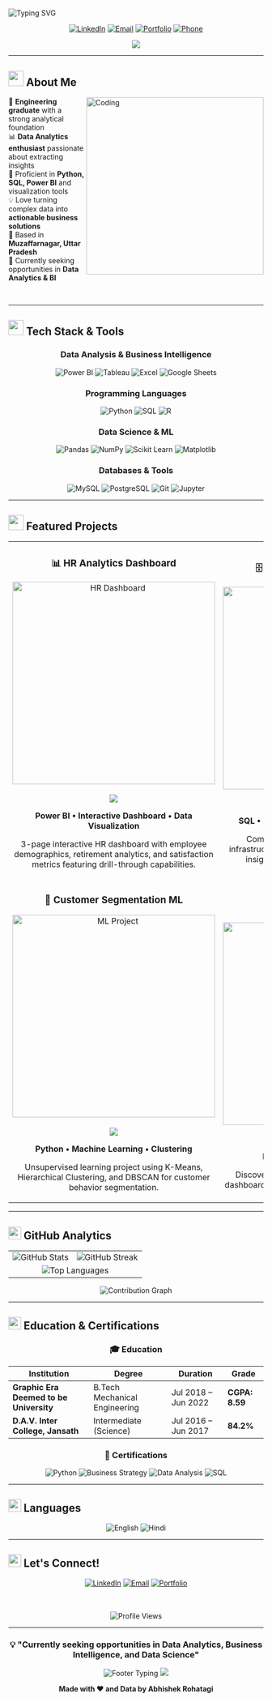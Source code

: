 # <div align="center">
  <img src="https://readme-typing-svg.herokuapp.com?font=Fira+Code&size=35&duration=3000&pause=1000&color=00D9FF&center=true&vCenter=true&width=800&lines=Hi%2C+I'm+Abhishek+Rohatagi+%F0%9F%91%8B;Data+Analytics+Enthusiast+%F0%9F%93%8A;Turning+Data+into+Insights+%F0%9F%92%A1" alt="Typing SVG" />
</div>


<div align="center">
  
[![LinkedIn](https://img.shields.io/badge/LinkedIn-0077B5?style=for-the-badge&logo=linkedin&logoColor=white)](https://www.linkedin.com/in/abhishek-rohatagi-bb17801ab/)
[![Email](https://img.shields.io/badge/Gmail-D14836?style=for-the-badge&logo=gmail&logoColor=white)](mailto:abhishek251314@gmail.com)
[![Portfolio](https://img.shields.io/badge/Portfolio-FF5722?style=for-the-badge&logo=google-chrome&logoColor=white)](https://abhishek-rohtagi.my.canva.site/abhishek-rohatagi-portfolio-website)
[![Phone](https://img.shields.io/badge/Phone-25D366?style=for-the-badge&logo=whatsapp&logoColor=white)](tel:+919027213870)

</div>

<div align="center">
  <img src="https://capsule-render.vercel.app/api?type=waving&color=gradient&height=100&section=header&animation=fadeIn" />
</div>

---

## <img src="https://media.giphy.com/media/WUlplcMpOCEmTGBtBW/giphy.gif" width="30"> **About Me**

<img align="right" alt="Coding" width="350" src="https://media.giphy.com/media/SWoSkN6DxTszqIKEqv/giphy.gif">

🎯 **Engineering graduate** with a strong analytical foundation  
📊 **Data Analytics enthusiast** passionate about extracting insights  
🚀 Proficient in **Python, SQL, Power BI** and visualization tools  
💡 Love turning complex data into **actionable business solutions**  
📍 Based in **Muzaffarnagar, Uttar Pradesh**  
🎯 Currently seeking opportunities in **Data Analytics & BI**  

<br clear="both"/>

---

## <img src="https://media.giphy.com/media/iY8CRBdQXODJSCERIr/giphy.gif" width="30"> **Tech Stack & Tools**

<div align="center">

### **Data Analysis & Business Intelligence**
![Power BI](https://img.shields.io/badge/Power%20BI-F2C811?style=for-the-badge&logo=powerbi&logoColor=black)
![Tableau](https://img.shields.io/badge/Tableau-E97627?style=for-the-badge&logo=tableau&logoColor=white)
![Excel](https://img.shields.io/badge/Microsoft_Excel-217346?style=for-the-badge&logo=microsoft-excel&logoColor=white)
![Google Sheets](https://img.shields.io/badge/Google%20Sheets-34A853?style=for-the-badge&logo=google-sheets&logoColor=white)

### **Programming Languages**
![Python](https://img.shields.io/badge/Python-3776AB?style=for-the-badge&logo=python&logoColor=white)
![SQL](https://img.shields.io/badge/SQL-4479A1?style=for-the-badge&logo=postgresql&logoColor=white)
![R](https://img.shields.io/badge/R-276DC3?style=for-the-badge&logo=r&logoColor=white)

### **Data Science & ML**
![Pandas](https://img.shields.io/badge/Pandas-150458?style=for-the-badge&logo=pandas&logoColor=white)
![NumPy](https://img.shields.io/badge/NumPy-013243?style=for-the-badge&logo=numpy&logoColor=white)
![Scikit Learn](https://img.shields.io/badge/scikit_learn-F7931E?style=for-the-badge&logo=scikit-learn&logoColor=white)
![Matplotlib](https://img.shields.io/badge/Matplotlib-11557c?style=for-the-badge&logo=matplotlib&logoColor=white)

### **Databases & Tools**
![MySQL](https://img.shields.io/badge/MySQL-4479A1?style=for-the-badge&logo=mysql&logoColor=white)
![PostgreSQL](https://img.shields.io/badge/PostgreSQL-336791?style=for-the-badge&logo=postgresql&logoColor=white)
![Git](https://img.shields.io/badge/Git-F05032?style=for-the-badge&logo=git&logoColor=white)
![Jupyter](https://img.shields.io/badge/Jupyter-F37626?style=for-the-badge&logo=jupyter&logoColor=white)

</div>

---

## <img src="https://media.giphy.com/media/LnQjpWaON8nhr21vNW/giphy.gif" width="30"> **Featured Projects**

<div align="center">
  <table>
    <tr>
      <td width="50%">
        <h3 align="center">📊 HR Analytics Dashboard</h3>
        <div align="center">  
          <a href="https://link-to-project.com" target="_blank">
            <img src="https://media.giphy.com/media/3oKIPnAiaMCws8nOsE/giphy.gif" width="400" alt="HR Dashboard"/>
          </a>
          <br><br>
          <a href="https://link-to-project.com" target="_blank">
            <img src="https://img.shields.io/badge/View%20Project-FF6B6B?style=for-the-badge&logo=github&logoColor=white"/>
          </a>
          <p><strong>Power BI • Interactive Dashboard • Data Visualization</strong></p>
          <p>3-page interactive HR dashboard with employee demographics, retirement analytics, and satisfaction metrics featuring drill-through capabilities.</p>
        </div>
      </td>
      <td width="50%">
        <h3 align="center">🗄️ SQL Infrastructure Analysis</h3>
        <div align="center">
          <a href="https://link-to-project.com" target="_blank">
            <img src="https://media.giphy.com/media/13HgwGsXF0aiGY/giphy.gif" width="400" alt="SQL Project"/>
          </a>
          <br><br>
          <a href="https://link-to-project.com" target="_blank">
            <img src="https://img.shields.io/badge/View%20Project-4ECDC4?style=for-the-badge&logo=github&logoColor=white"/>
          </a>
          <p><strong>SQL • Data Analysis • Executive Dashboard</strong></p>
          <p>Complex SQL analytics project analyzing infrastructure data, uncovering delays and vendor insights using advanced SQL techniques.</p>
        </div>
      </td>
    </tr>
    <tr>
      <td width="50%">
        <h3 align="center">🧠 Customer Segmentation ML</h3>
        <div align="center">
          <a href="https://link-to-project.com" target="_blank">
            <img src="https://media.giphy.com/media/LaVp0AyqR5bGsC5Cbm/giphy.gif" width="400" alt="ML Project"/>
          </a>
          <br><br>
          <a href="https://link-to-project.com" target="_blank">
            <img src="https://img.shields.io/badge/View%20Project-45B7D1?style=for-the-badge&logo=github&logoColor=white"/>
          </a>
          <p><strong>Python • Machine Learning • Clustering</strong></p>
          <p>Unsupervised learning project using K-Means, Hierarchical Clustering, and DBSCAN for customer behavior segmentation.</p>
        </div>
      </td>
      <td width="50%">
        <h3 align="center">📈 More Projects</h3>
        <div align="center">
          <a href="https://github.com/abhishekrohatagi?tab=repositories" target="_blank">
            <img src="https://media.giphy.com/media/du3J3cXyzhj75IOgvA/giphy.gif" width="400" alt="More Projects"/>
          </a>
          <br><br>
          <a href="https://github.com/abhishekrohatagi?tab=repositories" target="_blank">
            <img src="https://img.shields.io/badge/View%20All-96CEB4?style=for-the-badge&logo=github&logoColor=white"/>
          </a>
          <p><strong>Explore my GitHub repositories</strong></p>
          <p>Discover more data science projects, analytics dashboards, and machine learning implementations.</p>
        </div>
      </td>
    </tr>
  </table>
</div>

---

## <img src="https://media.giphy.com/media/QssGEmpkyEOhBCb7e1/giphy.gif" width="25"> **GitHub Analytics**

<div align="center">
  <table>
    <tr>
      <td>
        <img src="https://github-readme-stats.vercel.app/api?username=abhishekrohatagi&show_icons=true&theme=tokyonight&hide_border=true&count_private=true" alt="GitHub Stats" />
      </td>
      <td>
        <img src="https://github-readme-streak-stats.herokuapp.com/?user=abhishekrohatagi&theme=tokyonight&hide_border=true" alt="GitHub Streak" />
      </td>
    </tr>
    <tr>
      <td colspan="2" align="center">
        <img src="https://github-readme-stats.vercel.app/api/top-langs/?username=abhishekrohatagi&layout=compact&theme=tokyonight&hide_border=true" alt="Top Languages" />
      </td>
    </tr>
  </table>
</div>

<div align="center">
  <img src="https://github-readme-activity-graph.vercel.app/graph?username=abhishekrohatagi&bg_color=1a1b27&color=628fdb&line=628fdb&point=ffffff&area=true&hide_border=true" alt="Contribution Graph" />
</div>

---

## <img src="https://media.giphy.com/media/LnQjpWaON8nhr21vNW/giphy.gif" width="25"> **Education & Certifications**

<div align="center">
  
### 🎓 **Education**
| Institution | Degree | Duration | Grade |
|-------------|---------|----------|--------|
| **Graphic Era Deemed to be University** | B.Tech Mechanical Engineering | Jul 2018 – Jun 2022 | **CGPA: 8.59** |
| **D.A.V. Inter College, Jansath** | Intermediate (Science) | Jul 2016 – Jun 2017 | **84.2%** |

### 📜 **Certifications**
![Python](https://img.shields.io/badge/Python%20for%20ML%20%26%20Data%20Science-Certified-success?style=for-the-badge&logo=python)
![Business Strategy](https://img.shields.io/badge/Business%20Strategy%20Specialization-Certified-success?style=for-the-badge&logo=coursera)
![Data Analysis](https://img.shields.io/badge/Data%20Analysis%20with%20Python-Certified-success?style=for-the-badge&logo=coursera)
![SQL](https://img.shields.io/badge/SQL%20for%20Data%20Science-Certified-success?style=for-the-badge&logo=mysql)

</div>

---

## <img src="https://media.giphy.com/media/LnQjpWaON8nhr21vNW/giphy.gif" width="25"> **Languages**

<div align="center">
  
![English](https://img.shields.io/badge/English-Professional-blue?style=for-the-badge)
![Hindi](https://img.shields.io/badge/Hindi-Native-orange?style=for-the-badge)

</div>

---

## <img src="https://media.giphy.com/media/LnQjpWaON8nhr21vNW/giphy.gif" width="25"> **Let's Connect!**

<div align="center">
  
[![LinkedIn](https://img.shields.io/badge/LinkedIn-0077B5?style=for-the-badge&logo=linkedin&logoColor=white)](https://www.linkedin.com/in/abhishek-rohatagi-bb17801ab/)
[![Email](https://img.shields.io/badge/Email-D14836?style=for-the-badge&logo=gmail&logoColor=white)](mailto:abhishek251314@gmail.com)
[![Portfolio](https://img.shields.io/badge/Portfolio-FF5722?style=for-the-badge&logo=google-chrome&logoColor=white)](https://abhishek-rohtagi.my.canva.site/abhishek-rohatagi-portfolio-website)

<br><br>
<img src="https://komarev.com/ghpvc/?username=abhishekrohatagi&style=for-the-badge&color=brightgreen" alt="Profile Views" />
  
</div>

---

<div align="center">
  
### 💡 **"Currently seeking opportunities in Data Analytics, Business Intelligence, and Data Science"**

<img src="https://readme-typing-svg.herokuapp.com?font=Fira+Code&size=20&duration=3000&pause=1000&color=00D9FF&center=true&vCenter=true&width=500&lines=Thanks+for+visiting!+%F0%9F%98%84;Let's+build+something+amazing!+%F0%9F%9A%80;Data+%2B+Insights+%3D+Impact+%F0%9F%92%A1" alt="Footer Typing" />

<img src="https://capsule-render.vercel.app/api?type=waving&color=gradient&height=100&section=footer&animation=fadeIn" />

**Made with ❤️ and Data by Abhishek Rohatagi**

</div>
